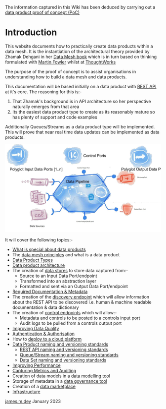 The information captured in this Wiki has been deduced by carrying out a [data product proof of concept (PoC)](dp-poc.md)

# Introduction
This website documents how to practically create data products within a data mesh.
It is the instantiation of the architectural theory provided by Zhamak Dehgani in her [Data Mesh book](https://www.oreilly.com/library/view/data-mesh/9781492092384)
which is in turn based on thinking formulated with [Martin Fowler](https://martinfowler.com/articles/data-mesh-principles.html) whilst at [ThoughtWorks](https://www.thoughtworks.com/)

The purpose of the proof of concept is to assist organisations in understanding how to build a data mesh and data products.

This documentation will be based initially on a data product with [REST API](https://aws.amazon.com/what-is/restful-api/) at it's core. 
The reasoning for this is:-
1. That Zhamak's background is in API architecture so her perspective naturally emerges from that area
2. Its the easiest data product type to create as its reasonably mature so has plenty of support and code examples 

Additionally Queues/Streams as a data product type will be implemented. 
This will prove that near real time data updates can be implemented as data products.

![Data Product Anatomy Diagram](dp-anatomy-diagram.jpg)

It will cover the following topics:- 
* [What is special about data products](dp-business-benefits.md)
* The [data mesh principles](data-mesh-principles.md) and what is a data product
* [Data Product Types](dp-types.md)
* [Data product architecture](dp-architecture.md)
* The creation of [data stores](dp-datastores.md) to store data captured from:-
   * Source to an Input Data Port/endpoint
   * Transformed into an abstraction layer
   * Formatted and sent via an Output Data Port/endpoint
* [Required Documentation & Metadata](dp-docs_and_metadata.md)
* The creation of the [discovery endpoint](dp-discovery-endpoint.md) which will allow information about the REST API to be discovered 
   i.e. human & machine readable documentation & data dictionary
* The creation of [control endpoints](dp-control-endpoint.md) which will allow:-
   * Metadata and controls to be posted to a controls input port
   * Audit logs to be pulled from a controls output port
* [Improving Data Quality](dp-data-quality.md)
* [Authentication & Authorisation](dp-authentication.md)
* How to [deploy to a cloud platform](cloud-platform-deployment.md)
* [Data Product naming and versioning standards](dp-standards.md)
   * [REST API naming and versioning standards](REST-api-standards.md)
   * [Queue/Stream naming and versioning standards](streaming-standards.md)
   * [Data Set naming and versioning standards](ds-standards.md)
* [Improving Performance](dp-performance.md)
* [Capturing Metrics and Auditing](dp-audit-and-metrics.md)
* Creation of data models in a [data modelling tool](data-modeling-tool.md)
* Storage of metadata in a [data governance tool](data-governance-tool.md)
* Creation of a [data marketplace](data-marketplace.md)
* [Infrastructure](dp-infrastructure.md)

[james.m.dey](mailto://james.dey@hotmail.com) January 2023